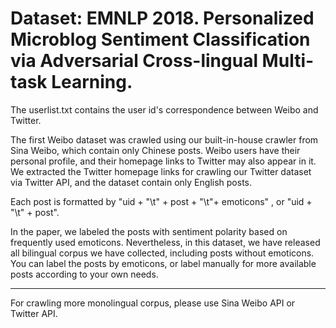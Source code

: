 # Dataset: EMNLP 2018. Personalized Microblog Sentiment Classification via Adversarial Cross-lingual Multi-task Learning.


The userlist.txt contains the user id's correspondence between Weibo and Twitter. 

The first Weibo dataset was crawled using our built-in-house crawler from Sina Weibo, which contain only Chinese posts. Weibo users have their personal profile, and
their homepage links to Twitter may also appear in it. We extracted the Twitter homepage links for crawling our Twitter dataset via Twitter API, and the dataset contain only English posts.


Each post is formatted by "uid + "\t" + post  + "\t"+ emoticons" , or "uid + "\t" + post".

In the paper, we labeled the posts with sentiment polarity based on frequently used emoticons. Nevertheless, in this dataset, we have released all bilingual corpus we have collected, including posts without emoticons. You can label the posts by emoticons, or label manually for more available posts
according to your own needs.

-------  

For crawling more monolingual corpus, please use Sina Weibo API or Twitter API.
